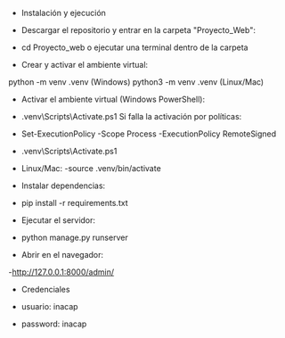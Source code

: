 - Instalación y ejecución

- Descargar el repositorio y entrar en la carpeta "Proyecto_Web":

- cd Proyecto_web
o ejecutar una terminal dentro de la carpeta

- Crear y activar el ambiente virtual:
 
python -m venv .venv (Windows)
python3 -m venv .venv (Linux/Mac)

- Activar el ambiente virtual (Windows PowerShell):
- .venv\Scripts\Activate.ps1
Si falla la activación por políticas:

- Set-ExecutionPolicy -Scope Process -ExecutionPolicy RemoteSigned

- .venv\Scripts\Activate.ps1

- Linux/Mac:
-source .venv/bin/activate

- Instalar dependencias:

- pip install -r requirements.txt

- Ejecutar el servidor:

- python manage.py runserver

- Abrir en el navegador:

-http://127.0.0.1:8000/admin/

- Credenciales

- usuario: inacap

- password: inacap
